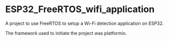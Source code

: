 # ESP32_FreeRTOS_wifi_application
A project to use FreeRTOS to setup a Wi-Fi detection application on ESP32.

The framework used to initiate the project was platformio.
